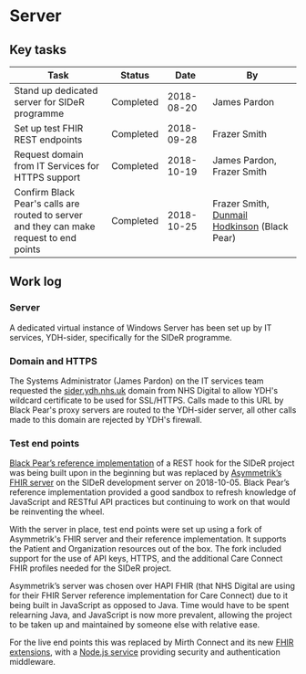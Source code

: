 # Server

## Key tasks

| Task                                                                                       | Status    | Date       | By                                                                         |
| ------------------------------------------------------------------------------------------ | --------- | ---------- | -------------------------------------------------------------------------- |
| Stand up dedicated server for SIDeR programme                                              | Completed | 2018-08-20 | James Pardon                                                               |
| Set up test FHIR REST endpoints                                                            | Completed | 2018-09-28 | Frazer Smith                                                               |
| Request domain from IT Services for HTTPS support                                          | Completed | 2018-10-19 | James Pardon, Frazer Smith                                                 |
| Confirm Black Pear's calls are routed to server<br>and they can make request to end points | Completed | 2018-10-25 | Frazer Smith, [Dunmail Hodkinson](https://github.com/Dunmail) (Black Pear) |

## Work log

### Server

A dedicated virtual instance of Windows Server has been set up by IT services, YDH-sider, specifically for the SIDeR programme.

### Domain and HTTPS

The Systems Administrator (James Pardon) on the IT services team requested the [sider.ydh.nhs.uk](https://sider.ydh.nhs.uk) domain from NHS Digital to allow YDH's wildcard certificate to be used for SSL/HTTPS. Calls made to this URL by Black Pear's proxy servers are routed to the YDH-sider server, all other calls made to this domain are rejected by YDH's firewall.

### Test end points

[Black Pear’s reference implementation](https://github.com/BlackPearSw/fhir-stu3-subscription-resthook) of a REST hook for the SIDeR project was being built upon in the beginning but was replaced by [Asymmetrik’s FHIR server](https://github.com/Asymmetrik/node-fhir-server-core) on the SIDeR development server on 2018-10-05. Black Pear’s reference implementation provided a good sandbox to refresh knowledge of JavaScript and RESTful API practices but continuing to work on that would be reinventing the wheel.

With the server in place, test end points were set up using a fork of Asymmetrik's FHIR server and their reference implementation. It supports the Patient and Organization resources out of the box. The fork included support for the use of API keys, HTTPS, and the additional Care Connect FHIR profiles needed for the SIDeR project.

Asymmetrik’s server was chosen over HAPI FHIR (that NHS Digital are using for their FHIR Server reference implementation for Care Connect) due to it being built in JavaScript as opposed to Java. Time would have to be spent relearning Java, and JavaScript is now more prevalent, allowing the project to be taken up and maintained by someone else with relative ease.

For the live end points this was replaced by Mirth Connect and its new [FHIR extensions](http://www.mirthcorp.com/community/wiki/pages/viewpage.action?pageId=36504815), with a [Node.js service](https://github.com/Fdawgs/ydh-authentication-service) providing security and authentication middleware.
